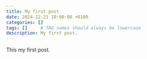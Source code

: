 ```yaml
---
title: My first post
date: 2024-12-21 10:00:00 +0100
categories: []
tags: []     # TAG names should always be lowercase
description: My first post.
---
```


This my first post.